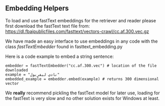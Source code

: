 ## Embedding Helpers

To load and use fastText embeddings for the retriever and reader please first download the fastText text file from:
https://dl.fbaipublicfiles.com/fasttext/vectors-crawl/cc.af.300.vec.gz


We have made an easy interface to use embeddings in any code with the class *fastTextEmbedder* found in fasttext_embedding.py

Here is a code example to embed a string sentence:
```
embedder = fastTextEmbedder("cc.af.300.vec") # location of the file downloaded
example = "نادي ليفربول"
embedded_example = embedder.embed(example) # returns 300 dimensional vector
```

We **really** recommend pickling the fastText model for later use,  loading for the fastText is very slow and no other solution exists for Windows at least.
